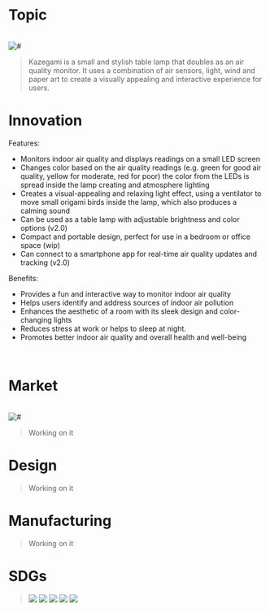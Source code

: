 # Topic

<br>
<div class="loader"><img src="images/Kazelight.jpg" alt="#" /></div>

>Kazegami is a small and stylish table lamp that doubles as an air quality monitor. It uses a combination of air sensors, light, wind and paper art to create a visually appealing and interactive experience for users.

# Innovation

Features:
* Monitors indoor air quality and displays readings on a small LED screen
* Changes color based on the air quality readings (e.g. green for good air quality, yellow for moderate, red for poor) the color from the LEDs is spread inside the lamp creating and atmosphere lighting
* Creates a visual-appealing and relaxing light effect, using a ventilator to move small origami birds inside the lamp, which also produces a calming sound
* Can be used as a table lamp with adjustable brightness and color options (v2.0)
* Compact and portable design, perfect for use in a bedroom or office space (wip)
* Can connect to a smartphone app for real-time air quality updates and tracking (v2.0)

Benefits:
* Provides a fun and interactive way to monitor indoor air quality
* Helps users identify and address sources of indoor air pollution
* Enhances the aesthetic of a room with its sleek design and color-changing lights
* Reduces stress at work or helps to sleep at night.
* Promotes better indoor air quality and overall health and well-being

<br>

# Market
<br>
<div class="loader"><img src="images/Kazelight.jpg" alt="#" /></div>

>Working on it
# Design
>Working on it
# Manufacturing
>Working on it
# SDGs
>![](https://i.ibb.co/64kXN61/E-SDG-Poster-2019-without-UN-emblem-WEB.png)
>![](https://i.ibb.co/7249BZ9/E-GIF-04.gif)
![](https://i.ibb.co/2yFhfb5/E-GIF-08.gif)
![](https://i.ibb.co/VDGx01H/E-GIF-09.gif)
![](https://i.ibb.co/XjBhggX/E-GIF-12.gif)